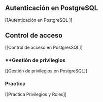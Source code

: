## Autenticación en PostgreSQL
[[Autenticación en PostgreSQL ]]

## Control de acceso
[[Control de acceso en PostgresSQL]]

### **Gestión de privilegios
[[Gestión de privilegios en PostgreSQL]]

### Practica
[[Practica Privilegios y Roles]]

